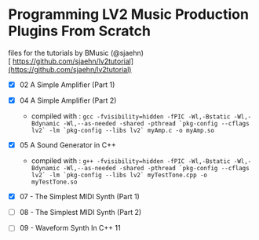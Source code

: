 # Programming LV2 Music Production Plugins From Scratch

files for the tutorials by BMusic (@sjaehn)  
[
https://github.com/sjaehn/lv2tutorial](https://github.com/sjaehn/lv2tutorial)

- [x] 02 A Simple Amplifier (Part 1)
- [x] 04 A Simple Amplifier (Part 2)
  - compiled with : ```gcc -fvisibility=hidden -fPIC -Wl,-Bstatic -Wl,-Bdynamic -Wl,--as-needed -shared -pthread `pkg-config --cflags lv2` -lm `pkg-config --libs lv2` myAmp.c -o myAmp.so```
- [x] 05 A Sound Generator in C++
  - compiled with : ```g++ -fvisibility=hidden -fPIC -Wl,-Bstatic -Wl,-Bdynamic -Wl,--as-needed -shared -pthread `pkg-config --cflags lv2` -lm `pkg-config --libs lv2` myTestTone.cpp -o myTestTone.so```
- [X] 07 - The Simplest MIDI Synth (Part 1)
- [ ] 08 - The Simplest MIDI Synth (Part 2)
- [ ] 09 - Waveform Synth In C++ 11
  